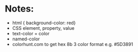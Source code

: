 # Notes: 

* html { background-color: red}
* CSS element, property, value
* text-color = color
* named-color
* colorhunt.com to get hex 8b 3 color format e.g. #5D3891
